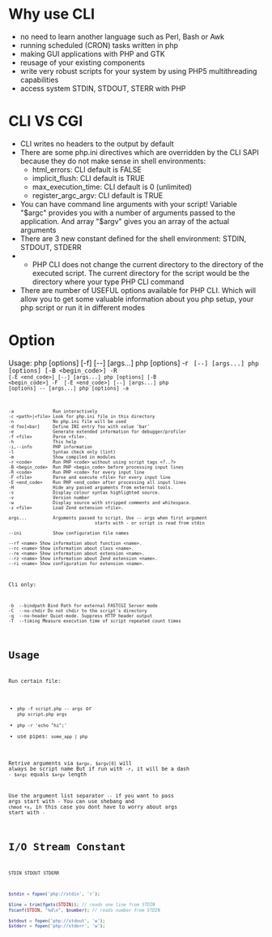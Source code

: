 # Why use CLI
- no need to learn another language such as Perl, Bash or Awk
- running scheduled (CRON) tasks written in php
- making GUI applications with PHP and GTK
- reusage of your existing components
- write very robust scripts for your system by using PHP5 multithreading capabilities
- access system STDIN, STDOUT, STERR with PHP

# CLI VS CGI
- CLI writes no headers to the output by default
- There are some php.ini directives which are overridden by the CLI SAPI because they do not make sense in shell environments:
    + html_errors: CLI default is FALSE
    + implicit_flush: CLI default is TRUE
    + max_execution_time: CLI default is 0 (unlimited)
    + register_argc_argv: CLI default is TRUE
- You can have command line arguments with your script! Variable "$argc" provides you with a number of arguments passed to the application. And array "$argv" gives you an array of the actual arguments
- There are 3 new constant defined for the shell environment: STDIN, STDOUT, STDERR
- * PHP CLI does not change the current directory to the directory of the executed script. The current directory for the script would be the directory where your type PHP CLI command
- There are number of USEFUL options available for PHP CLI. Which will allow you to get some valuable information about you php setup, your php script or run it in different modes

# Option
Usage: php [options] [-f] <file> [--] [args...]
             php [options] -r <code> [--] [args...]
             php [options] [-B <begin_code>] -R <code> [-E <end_code>] [--] [args...]
             php [options] [-B <begin_code>] -F <file> [-E <end_code>] [--] [args...]
             php [options] -- [args...]
             php [options] -a

    -a               Run interactively
    -c <path>|<file> Look for php.ini file in this directory
    -n               No php.ini file will be used
    -d foo[=bar]     Define INI entry foo with value 'bar'
    -e               Generate extended information for debugger/profiler
    -f <file>        Parse <file>.
    -h               This help
    -i,--info        PHP information
    -l               Syntax check only (lint)
    -m               Show compiled in modules
    -r <code>        Run PHP <code> without using script tags <?..?>
    -B <begin_code>  Run PHP <begin_code> before processing input lines
    -R <code>        Run PHP <code> for every input line
    -F <file>        Parse and execute <file> for every input line
    -E <end_code>    Run PHP <end_code> after processing all input lines
    -H               Hide any passed arguments from external tools.
    -s               Display colour syntax highlighted source.
    -v               Version number
    -w               Display source with stripped comments and whitespace.
    -z <file>        Load Zend extension <file>.

    args...          Arguments passed to script. Use -- args when first argument
                                     starts with - or script is read from stdin

    --ini            Show configuration file names

    --rf <name> Show information about function <name>.
    --rc <name> Show information about class <name>.
    --re <name> Show information about extension <name>.
    --rz <name> Show information about Zend extension <name>.
    --ri <name> Show configuration for extension <name>.

Cli only:

    -b  --bindpath Bind Path for external FASTCGI Server mode
    -C  --no-chdir Do not chdir to the script's directory
    -q  --no-header Quiet-mode. Suppress HTTP header output
    -T  --timing Measure execution time of script repeated count times

# Usage

Run certain file:
- `php -f script.php -- args` or `php script.php args`
- `php -r 'echo "hi";'`
- use pipes: `some_app | php`

Retrive arguments via `$argv`. `$argv[0]` will always be script name
But if run with `-r`, it will be a dash `-`
`$argc` equals `$argv` length

Use the argument list separator `--` if you want to pass args start with `-`
You can use shebang and `chmod +x`, in this case you dont have
to worry about args start with `-`

# I/O Stream Constant

`STDIN`
`STDOUT`
`STDERR`

```php
$stdin = fopen('php://stdin', 'r');

$line = trim(fgets(STDIN)); // reads one line from STDIN
fscanf(STDIN, "%d\n", $number); // reads number from STDIN

$stdout = fopen('php://stdout', 'w');
$stderr = fopen('php://stderr', 'w');
```
